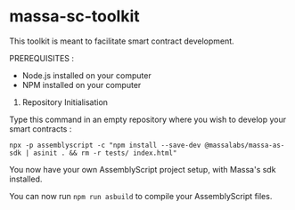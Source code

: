 # massa-sc-toolkit

This toolkit is meant to facilitate smart contract development.

PREREQUISITES :
- Node.js installed on your computer
- NPM installed on your computer

1. Repository Initialisation

Type this command in an empty repository where you wish to develop your smart contracts :

`npx -p assemblyscript -c "npm install --save-dev @massalabs/massa-as-sdk | asinit . && rm -r tests/ index.html"`

You now have your own AssemblyScript project setup, with Massa's sdk installed.

You can now run `npm run asbuild` to compile your AssemblyScript files.
